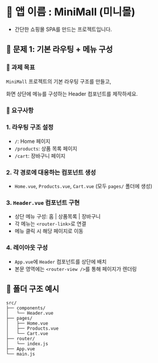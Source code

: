 # 📱 앱 이름 : **MiniMall (미니몰)**

- 간단한 쇼핑몰 SPA를 만드는 프로젝트입니다.



## 📌 문제 1: 기본 라우팅 + 메뉴 구성

### 🎯 과제 목표

`MiniMall` 프로젝트의 기본 라우팅 구조를 만들고,

화면 상단에 메뉴를 구성하는 Header 컴포넌트를 제작하세요.

### 📝 요구사항

### 1. **라우팅 구조 설정**

- `/`: Home 페이지
- `/products`: 상품 목록 페이지
- `/cart`: 장바구니 페이지

### 2. **각 경로에 대응하는 컴포넌트 생성**

- `Home.vue`, `Products.vue`, `Cart.vue` (모두 `pages/` 폴더에 생성)

### 3. **`Header.vue` 컴포넌트 구현**

- 상단 메뉴 구성: 홈 | 상품목록 | 장바구니
- 각 메뉴는 `<router-link>`로 연결
- 메뉴 클릭 시 해당 페이지로 이동

### 4. **레이아웃 구성**

- `App.vue`에 `Header` 컴포넌트를 상단에 배치
- 본문 영역에는 `<router-view />`를 통해 페이지가 렌더링

## 📁 폴더 구조 예시

```
src/
├── components/
│   └── Header.vue
├── pages/
│   ├── Home.vue
│   ├── Products.vue
│   └── Cart.vue
├── router/
│   └── index.js
├── App.vue
└── main.js
```
